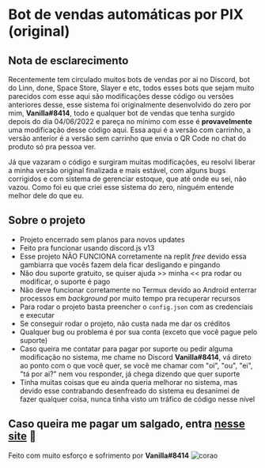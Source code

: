 # Bot de vendas automáticas por PIX (original)

## Nota de esclarecimento

Recentemente tem circulado muitos bots de vendas por ai no Discord, bot do Linn, done, Space Store, Slayer e etc,
todos esses bots que sejam muito parecidos com esse aqui são modificações desse código ou versões anteriores desse,
esse sistema foi originalmente desenvolvido do zero por mim, **Vanilla#8414**, todo e qualquer bot de vendas que tenha surgido depois do dia 04/06/2022 e pareça no mínimo com esse é **provavelmente** uma modificação desse código aqui.
Essa aqui é a versão com carrinho, a versão anterior é a versão sem carrinho que envia o QR Code no chat do produto só pra pessoa ver.

Já que vazaram o código e surgiram muitas modificações, eu resolvi liberar a minha versão original finalizada
e mais estável, com alguns bugs corrigidos e com sistema de gerenciar estoque, que até onde eu sei, não vazou.
Como foi eu que criei esse sistema do zero, ninguém entende melhor dele do que eu.

## Sobre o projeto

- Projeto encerrado sem planos para novos updates
- Feito pra funcionar usando discord.js v13
- Esse projeto NÃO FUNCIONA corretamente na replit _free_ devido essa gambiarra que vocês fazem dela ficar desligando e pingando
- Não dou suporte gratuito, se quiser ajuda >> minha << pra rodar ou modificar, o suporte é pago
- Não deve funcionar corretamente no Termux devido ao Android enterrar processos em _background_ por muito tempo pra recuperar recursos
- Para rodar o projeto basta preencher o `config.json` com as credenciais e executar
- Se conseguir rodar o projeto, não custa nada me dar os créditos
- Qualquer bug ou problema é por sua conta (exceto que você pague pelo suporte)
- Caso queira me contatar para pagar por suporte ou pedir alguma modificação no sistema, me chame no Discord **Vanilla#8414**,
  vá direto ao ponto com o que você quer, se você me chamar com "oi", "ou", "ei", "tá por ai?" nem vou responder, já chega dizendo que quer suporte
- Tinha muitas coisas que eu ainda queria melhorar no sistema, mas devido esse contrabando desenfreado do sistema eu desanimei de fazer qualquer coisa,
  nunca tinha visto um tráfico de código nesse nível

## Caso queira me pagar um salgado, entra [nesse site](https://onlyvanilla.vercel.app/) 🥰


Feito com muito esforço e sofrimento por **Vanilla#8414** ![corao](https://cdn.discordapp.com/emojis/801789753577177128.gif?size=16&quality=lossless)
